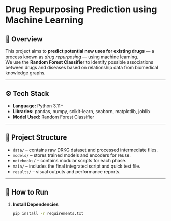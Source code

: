 # Drug Repurposing Prediction using Machine Learning

## 🎯 Overview
This project aims to **predict potential new uses for existing drugs** — a process known as *drug repurposing* — using machine learning.  
We use the **Random Forest Classifier** to identify possible associations between drugs and diseases based on relationship data from biomedical knowledge graphs.

---

## ⚙️ Tech Stack
- **Language:** Python 3.11+
- **Libraries:** pandas, numpy, scikit-learn, seaborn, matplotlib, joblib
- **Model Used:** Random Forest Classifier

---

## 📂 Project Structure
- `data/` – contains raw DRKG dataset and processed intermediate files.  
- `models/` – stores trained models and encoders for reuse.  
- `notebooks/` – contains modular scripts for each phase.  
- `main/` – includes the final integrated script and quick test file.  
- `results/` – visual outputs and performance reports.

---

## 🚀 How to Run

1. **Install Dependencies**
   ```bash
   pip install -r requirements.txt
